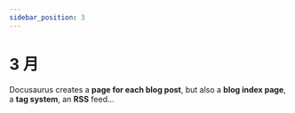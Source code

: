 ```yaml
---
sidebar_position: 3
---
```


# 3 月

Docusaurus creates a **page for each blog post**, but also a **blog index page**, a **tag system**, an **RSS** feed...
